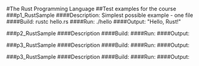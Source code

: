 #The Rust Programming Language
##Test examples for the course
###p1_RustSample
####Description:
Simplest possible example - one file
####Build:
rustc hello.rs
####Run:
./hello
####Output:
"Hello, Rust!"

###p2_RustSample
####Description
####Build:
####Run:
####Output:

###p3_RustSample
####Description
####Build:
####Run:
####Output:

###p3_RustSample
####Description
####Build:
####Run:
####Output:
